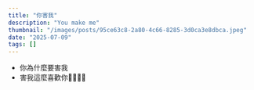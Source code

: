 ```yaml
---
title: "你害我"
description: "You make me"
thumbnail: "/images/posts/95ce63c8-2a80-4c66-8285-3d0ca3e8dbca.jpeg"
date: "2025-07-09"
tags: []
---
```

- 你為什麼要害我
- 害我這麼喜歡你🤬🤬😭😭
